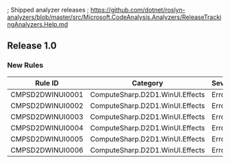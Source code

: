 ; Shipped analyzer releases
; https://github.com/dotnet/roslyn-analyzers/blob/master/src/Microsoft.CodeAnalysis.Analyzers/ReleaseTrackingAnalyzers.Help.md

## Release 1.0

### New Rules

Rule ID | Category | Severity | Notes
--------|----------|----------|-------
CMPSD2DWINUI0001 | ComputeSharp.D2D1.WinUI.Effects | Error | [Documentation](https://github.com/Sergio0694/ComputeSharp)
CMPSD2DWINUI0002 | ComputeSharp.D2D1.WinUI.Effects | Error | [Documentation](https://github.com/Sergio0694/ComputeSharp)
CMPSD2DWINUI0003 | ComputeSharp.D2D1.WinUI.Effects | Error | [Documentation](https://github.com/Sergio0694/ComputeSharp)
CMPSD2DWINUI0004 | ComputeSharp.D2D1.WinUI.Effects | Error | [Documentation](https://github.com/Sergio0694/ComputeSharp)
CMPSD2DWINUI0005 | ComputeSharp.D2D1.WinUI.Effects | Error | [Documentation](https://github.com/Sergio0694/ComputeSharp)
CMPSD2DWINUI0006 | ComputeSharp.D2D1.WinUI.Effects | Error | [Documentation](https://github.com/Sergio0694/ComputeSharp)
